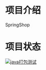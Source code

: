 # 项目介绍
SpringShop
# 项目状态
[![java打包测试](https://github.com/jingdor/Mall/actions/workflows/maven.yml/badge.svg)](https://github.com/jingdor/Mall/actions/workflows/maven.yml)
